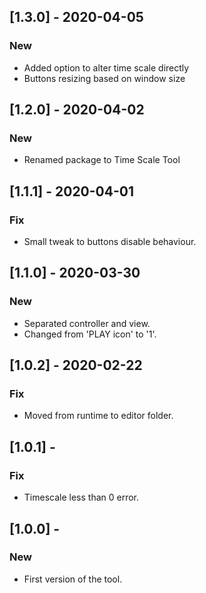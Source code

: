 ## [1.3.0] - 2020-04-05

### New
- Added option to alter time scale directly
- Buttons resizing based on window size

## [1.2.0] - 2020-04-02

### New
- Renamed package to Time Scale Tool

## [1.1.1] - 2020-04-01

### Fix
- Small tweak to buttons disable behaviour.

## [1.1.0] - 2020-03-30

### New
- Separated controller and view.
- Changed from 'PLAY icon' to '1'.

## [1.0.2] - 2020-02-22

### Fix
- Moved from runtime to editor folder.

## [1.0.1] -

### Fix
- Timescale less than 0 error.

## [1.0.0] -

### New
- First version of the tool.
